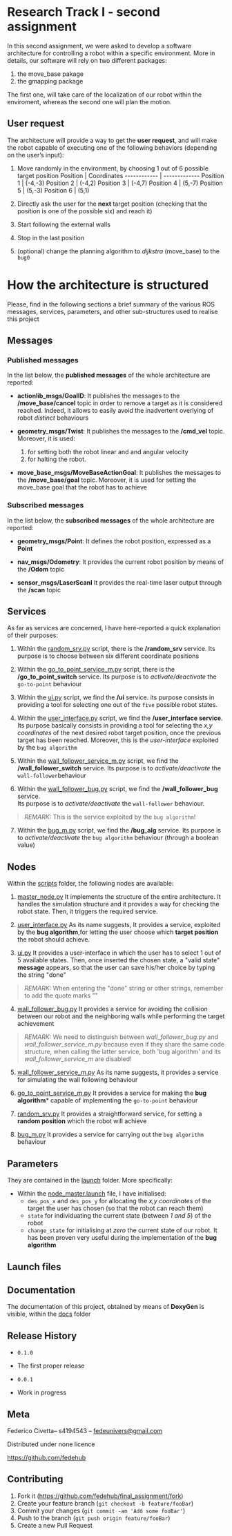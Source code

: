 # Research Track I - second assignment

In this second assignment, we were asked to develop a software architecture for controlling a robot within a specific environment.
More in details, our software will rely on two different packages:

1. the move_base pakage
2. the gmapping package

The first one, will take care of the localization of our robot within the enviroment, whereas the second one will plan the motion.

## User request ##

The architecture will provide a way to get the **user request**, and will make the robot capable of executing one of the following behaviors (depending on the user’s input):

1. Move randomly in the environment, by choosing 1 out of 6 possible target position
    Position | Coordinates
    ------------ | -------------
    Position 1 | (-4,-3)
    Position 2 | (-4,2)
    Position 3 | (-4,7)
    Position 4 | (5,-7)
    Position 5 | (5,-3)
    Position 6 | (5,1)

2. Directly ask the user for the **next** target position (checking that the position is one of the possible six) and reach it)
3. Start following the external walls
4. Stop in the last position
5. (optional) change the planning algorithm to _dijkstra_ (move_base) to the `bug0`

# How the architecture is structured

Please, find in the following sections a brief summary of the various ROS messages, services, parameters, and other sub-structures used to realise this project

## Messages

### Published messages

In the list below, the **published messages** of the whole architecture are reported:

* **actionlib_msgs/GoalID**: It publishes the messages to the **/move_base/cancel** topic in order to remove a target as it is considered reached. Indeed, it allows to easily avoid  the inadvertent overlying of robot _distinct_ behaviours

* **geometry_msgs/Twist**: It publishes the messages to the **/cmd_vel** topic. Moreover, it is used:
  1. for setting both the robot linear and and angular velocity
  2. for halting the robot.

* **move_base_msgs/MoveBaseActionGoal**: It publishes the messages to the **/move_base/goal** topic. Moreover, it is used for setting the move_base goal that the robot has to achieve

### Subscribed messages

In the list below, the **subscribed messages** of the whole architecture are reported:

* **geometry_msgs/Point**: It defines the robot position, expressed as a **Point**

* **nav_msgs/Odometry**: It provides the current robot position by means of the **/Odom** topic

* **sensor_msgs/LaserScanl** It provides the real-time laser output through the **/scan** topic

## Services

As far as services are concerned, I have here-reported a quick explanation of their purposes:

1. Within the [random_srv.py](https://github.com/fedehub/final_assignment/tree/main/scripts/random_srv.py) script, there is the **/random_srv** service. Its purpose is to choose between six different coordinate positions

2. Within  the [go_to_point_service_m.py](https://github.com/fedehub/final_assignment/tree/main/scripts/go_to_point_service_m.py) script, there is  the **/go_to_point_switch** service. Its purpose is to _activate/deactivate_ the `go-to-point` behaviour

3. Within the [ui.py](https://github.com/fedehub/final_assignment/tree/main/scripts/ui.py) script, we find the **/ui** service. its purpose consists in providing a tool for selecting one out of the `five` possible robot states.

4. Within the [user_interface.py](https://github.com/fedehub/final_assignment/tree/main/scripts/user_interface.py) script, we find the **/user_interface service**. Its purpose basically consists in providing a tool for selecting the _x,y coordinates_ of the next desired robot target position, once the previous target has been reached. Moreover, this is the _user-interface_ exploited by the `bug algorithm`

5. Within the [wall_follower_service_m.py](https://github.com/fedehub/final_assignment/tree/main/scripts/wall_follower_service_m.py) script, we find the **/wall_follower_switch** service. Its purpose is to  _activate/deactivate_  the `wall-follower`behaviour

6. Within the [wall_follower_bug.py](https://github.com/fedehub/final_assignment/tree/main/scripts/wall_follower_bug.py) script, we find the **/wall_follower_bug** service.  
Its purpose is to  _activate/deactivate_  the `wall-follower` behaviour.
> _REMARK:_ This is the service exploited by the `bug algorithm`!

7. Within the [bug_m.py](https://github.com/fedehub/final_assignment/tree/main/scripts/bug_m.py) script, we find the **/bug_alg** service. Its purpose is to  _activate/deactivate_ the `bug algorithm` behaviour (through a boolean value)

## Nodes

Within the [scripts](https://github.com/fedehub/final_assignment/tree/main/scripts) folder, the following nodes are available:

1. [master_node.py](https://github.com/fedehub/final_assignment/tree/main/scripts/master_node.py)
It implements the structure of the entire architecture. It handles the simulation structure and it provides a way for checking the robot state. Then, it triggers the required service.

2. [user_interface.py](https://github.com/fedehub/final_assignment/tree/main/scripts/user_interface.py)
As its name suggests, It provides a service, exploited by the **bug algorithm**,for letting the user choose which **target position** the robot should achieve.

3. [ui.py](https://github.com/fedehub/final_assignment/tree/main/scripts/ui.py)
It provides a user-interface in which the user has to select 1 out of 5 available states. Then, once inserted the chosen state, a "valid state" **message** appears, so that the user can save his/her choice by typing the string "done"
> _REMARK:_ When entering the "done" string or other strings, remember to add the quote marks ""

4. [wall_follower_bug.py](https://github.com/fedehub/final_assignment/tree/main/scripts/wall_follower_bug.py)
It provides a service for avoiding the collision between our robot and the neighboring walls while performing the target achievement
> _REMARK:_ We need to distinguish between _wall_follower_bug.py_ and _wall_follower_service_m.py_ because even if they share the same code structure, when calling the latter service, both 'bug algorithm' and its _wall_follower_service_m_ are disabled!

5. [wall_follower_service_m.py](https://github.com/fedehub/final_assignment/tree/main/scripts/wall_follower_service_m.py)
As its name suggests, it provides a service for simulating the wall following behaviour

6. [go_to_point_service_m.py](https://github.com/fedehub/final_assignment/tree/main/scripts/go_to_point_service_m.py)
It provides a service for making the **bug algorithm*** capable of implementing the `go-to-point` behaviour  

7. [random_srv.py](https://github.com/fedehub/final_assignment/tree/main/scripts/random_srv.py)
It provides a straightforward service, for setting a **random position** which the robot will achieve

8. [bug_m.py](https://github.com/fedehub/final_assignment/tree/main/scripts/bug_m.py)
It provides a service for carrying out the `bug algorithm` behaviour

## Parameters

They are contained in the [launch](https://github.com/fedehub/final_assignment/tree/main/launch) folder. More specifically:

* Within the [node_master.launch](https://github.com/fedehub/final_assignment/blob/main/launch/node_master.launch) file, I have initialised:
  *  `des_pos_x` and `des_pos_y` for allocating the _x,y coordinates_ of the target the user has chosen (so that the robot can reach them)
  * `state` for individuating the current state (between _1 and 5_) of the robot
  * `change_state` for initialising at _zero_ the current state of our robot. It has been proven very useful during the implementation of the **bug algorithm**

## Launch files


## Documentation

The documentation of this project, obtained by means of **DoxyGen** is visible, within the [docs](https://github.com/fedehub/final_assignment/tree/main/docs) folder

## Release History

* `0.1.0`
 * The first proper release

* `0.0.1`
 * Work in progress

## Meta

Federico Civetta– s4194543 – fedeunivers@gmail.com

Distributed under none licence

https://github.com/fedehub

## Contributing

1. Fork it (https://github.com/fedehub/final_assignment/fork)
2. Create your feature branch (`git checkout -b feature/fooBar`)
3. Commit your changes (`git commit -am 'Add some fooBar'`)
4. Push to the branch (`git push origin feature/fooBar`)
5. Create a new Pull Request
